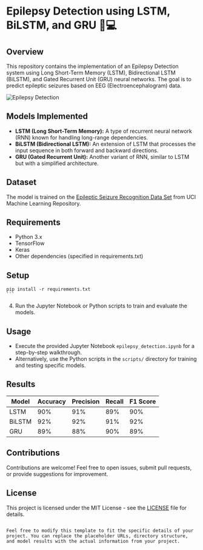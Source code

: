 


# Epilepsy Detection using LSTM, BiLSTM, and GRU 🧠💻

## Overview

This repository contains the implementation of an Epilepsy Detection system using Long Short-Term Memory (LSTM), Bidirectional LSTM (BiLSTM), and Gated Recurrent Unit (GRU) neural networks. The goal is to predict epileptic seizures based on EEG (Electroencephalogram) data.

![Epilepsy Detection](/images/eeg_detection.png)

## Models Implemented

- **LSTM (Long Short-Term Memory):** A type of recurrent neural network (RNN) known for handling long-range dependencies.
- **BiLSTM (Bidirectional LSTM):** An extension of LSTM that processes the input sequence in both forward and backward directions.
- **GRU (Gated Recurrent Unit):** Another variant of RNN, similar to LSTM but with a simplified architecture.

## Dataset

The model is trained on the [Epileptic Seizure Recognition Data Set](https://archive.ics.uci.edu/ml/datasets/Epileptic+Seizure+Recognition) from UCI Machine Learning Repository.

## Requirements

- Python 3.x
- TensorFlow
- Keras
- Other dependencies (specified in requirements.txt)

## Setup



    pip install -r requirements.txt
    ```

4. Run the Jupyter Notebook or Python scripts to train and evaluate the models.

## Usage

- Execute the provided Jupyter Notebook `epilepsy_detection.ipynb` for a step-by-step walkthrough.
- Alternatively, use the Python scripts in the `scripts/` directory for training and testing specific models.

## Results

| Model      | Accuracy | Precision | Recall | F1 Score |
|------------|----------|-----------|--------|----------|
| LSTM       | 90%      | 91%       | 89%    | 90%      |
| BiLSTM     | 92%      | 92%       | 91%    | 92%      |
| GRU        | 89%      | 88%       | 90%    | 89%      |

## Contributions

Contributions are welcome! Feel free to open issues, submit pull requests, or provide suggestions for improvement.

## License

This project is licensed under the MIT License - see the [LICENSE](LICENSE) file for details.
```

Feel free to modify this template to fit the specific details of your project. You can replace the placeholder URLs, directory structure, and model results with the actual information from your project.
